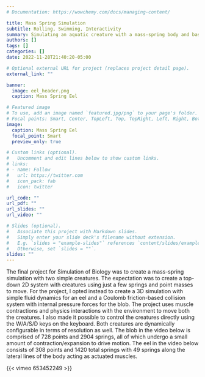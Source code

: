 ```yaml
---
# Documentation: https://wowchemy.com/docs/managing-content/

title: Mass Spring Simulation
subtitle: Rolling, Swimming, Interactivity
summary: Simulating an aquatic creature with a mass-spring body and basic fluid dynamics
authors: []
tags: []
categories: []
date: 2022-11-28T21:40:20-05:00

# Optional external URL for project (replaces project detail page).
external_link: ""

banner:
  image: eel_header.png
  caption: Mass Spring Eel

# Featured image
# To use, add an image named `featured.jpg/png` to your page's folder.
# Focal points: Smart, Center, TopLeft, Top, TopRight, Left, Right, BottomLeft, Bottom, BottomRight.
image:
  caption: Mass Spring Eel
  focal_point: Smart
  preview_only: true

# Custom links (optional).
#   Uncomment and edit lines below to show custom links.
# links:
# - name: Follow
#   url: https://twitter.com
#   icon_pack: fab
#   icon: twitter

url_code: ""
url_pdf: ""
url_slides: ""
url_video: ""

# Slides (optional).
#   Associate this project with Markdown slides.
#   Simply enter your slide deck's filename without extension.
#   E.g. `slides = "example-slides"` references `content/slides/example-slides.md`.
#   Otherwise, set `slides = ""`.
slides: ""
---
```


The final project for Simulation of Biology was to create a mass-spring simulation with two simple creatures. The expectation was to create a top-down 2D system with creatures using just a few springs and point masses to move. For the project, I opted instead to create a 3D simulation with simple fluid dynamics for an eel and a Coulomb friction-based collision system with internal pressure forces for the blob. The project uses muscle contractions and physics interactions with the environment to move both the creatures. I also made it possible to control the creatures directly using the W/A/S/D keys on the keyboard. Both creatures are dynamically configurable in terms of resolution as well. The blob in the video below is comprised of 728 points and 2904 springs, all of which undergo a small amount of contraction/expansion to drive motion. The eel in the video below consists of 308 points and 1420 total springs with 49 springs along the lateral lines of the body acting as actuated muscles.

{{< vimeo 653452249 >}}
